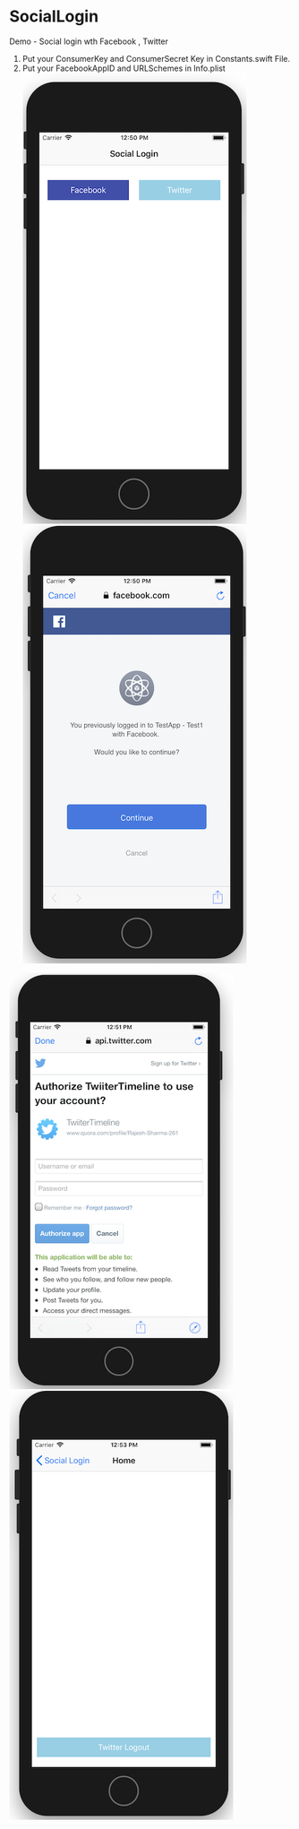 # SocialLogin
Demo - Social login wth Facebook , Twitter
1. Put your ConsumerKey and ConsumerSecret Key in Constants.swift File.
2. Put your FacebookAppID and URLSchemes in Info.plist
![alt text](https://raw.githubusercontent.com/raj-engineer/SocialLogin-Demo/master/Screenshots/Screenshot%202019-04-08%20at%2012.50.21%20PM.png) ![alt text](https://raw.githubusercontent.com/raj-engineer/SocialLogin-Demo/master/Screenshots/Screenshot%202019-04-08%20at%2012.50.57%20PM.png) 

 ![alt text](https://raw.githubusercontent.com/raj-engineer/SocialLogin-Demo/master/Screenshots/Screenshot%202019-04-08%20at%2012.51.57%20PM.png)   ![alt text](https://raw.githubusercontent.com/raj-engineer/SocialLogin-Demo/master/Screenshots/Screenshot%202019-04-08%20at%2012.53.27%20PM.png) 
